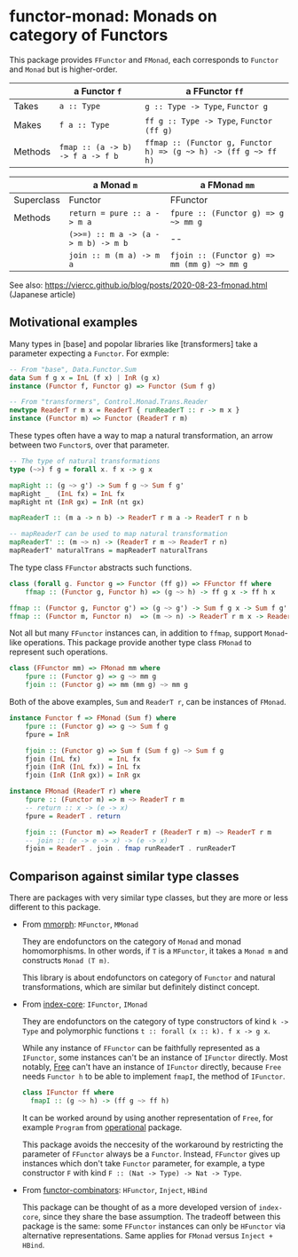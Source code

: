 # functor-monad: Monads on category of Functors

This package provides `FFunctor` and `FMonad`,
each corresponds to `Functor` and `Monad` but is higher-order.

|      | a Functor `f`   | a FFunctor `ff` |
|----|----|----|
| Takes | `a :: Type` | `g :: Type -> Type`, `Functor g` |
| Makes | `f a :: Type` | `ff g :: Type -> Type`, `Functor (ff g)` |
| Methods | `fmap :: (a -> b) -> f a -> f b` | `ffmap :: (Functor g, Functor h) => (g ~> h) -> (ff g ~> ff h)` |

|      | a Monad `m`   | a FMonad `mm` |
|----|----|----|
| Superclass | Functor | FFunctor |
| Methods | `return = pure :: a -> m a` | `fpure :: (Functor g) => g ~> mm g` |
|        | `(>>=) :: m a -> (a -> m b) -> m b` | -- |
|        | `join :: m (m a) -> m a` | `fjoin :: (Functor g) => mm (mm g) ~> mm g` |

See also: https://viercc.github.io/blog/posts/2020-08-23-fmonad.html (Japanese article)

## Motivational examples

Many types in [base] and popolar libraries like [transformers] take a parameter expecting a `Functor`.
For exmple:

```haskell
-- From "base", Data.Functor.Sum
data Sum f g x = InL (f x) | InR (g x)
instance (Functor f, Functor g) => Functor (Sum f g)

-- From "transformers", Control.Monad.Trans.Reader
newtype ReaderT r m x = ReaderT { runReaderT :: r -> m x }
instance (Functor m) => Functor (ReaderT r m)
```

These types often have a way to map a natural transformation, an arrow between two `Functor`s,
over that parameter.

```haskell
-- The type of natural transformations
type (~>) f g = forall x. f x -> g x

mapRight :: (g ~> g') -> Sum f g ~> Sum f g'
mapRight _  (InL fx) = InL fx
mapRight nt (InR gx) = InR (nt gx)

mapReaderT :: (m a -> n b) -> ReaderT r m a -> ReaderT r n b

-- mapReaderT can be used to map natural transformation
mapReaderT' :: (m ~> n) -> (ReaderT r m ~> ReaderT r n)
mapReaderT' naturalTrans = mapReaderT naturalTrans
```

The type class `FFunctor` abstracts such functions.

```haskell
class (forall g. Functor g => Functor (ff g)) => FFunctor ff where
    ffmap :: (Functor g, Functor h) => (g ~> h) -> ff g x -> ff h x

ffmap :: (Functor g, Functor g') => (g ~> g') -> Sum f g x -> Sum f g' x
ffmap :: (Functor m, Functor n)  => (m ~> n) -> ReaderT r m x -> ReaderT r n x
```

Not all but many `FFunctor` instances can, in addition to `ffmap`, support `Monad`-like operations.
This package provide another type class `FMonad` to represent such operations.

```haskell
class (FFunctor mm) => FMonad mm where
    fpure :: (Functor g) => g ~> mm g
    fjoin :: (Functor g) => mm (mm g) ~> mm g
```

Both of the above examples, `Sum` and `ReaderT r`, can be instances of `FMonad`.

```haskell
instance Functor f => FMonad (Sum f) where
    fpure :: (Functor g) => g ~> Sum f g
    fpure = InR

    fjoin :: (Functor g) => Sum f (Sum f g) ~> Sum f g
    fjoin (InL fx)       = InL fx
    fjoin (InR (InL fx)) = InL fx
    fjoin (InR (InR gx)) = InR gx

instance FMonad (ReaderT r) where
    fpure :: (Functor m) => m ~> ReaderT r m
    -- return :: x -> (e -> x)
    fpure = ReaderT . return

    fjoin :: (Functor m) => ReaderT r (ReaderT r m) ~> ReaderT r m
    -- join :: (e -> e -> x) -> (e -> x)
    fjoin = ReaderT . join . fmap runReaderT . runReaderT
```

## Comparison against similar type classes

There are packages with very similar type classes, but they are more or less different to this package.

* From [mmorph](https://hackage.haskell.org/package/mmorph-1.2.0): `MFunctor`, `MMonad`

  They are endofunctors on the category of `Monad` and monad homomorphisms. 
  In other words, if `T` is a `MFunctor`, it takes a `Monad m` and constructs `Monad (T m)`.

  This library is about endofunctors on category of `Functor` and natural transformations,
  which are similar but definitely distinct concept.

* From [index-core](https://hackage.haskell.org/package/index-core): `IFunctor`, `IMonad`

  They are endofunctors on the category of type constructors of kind `k -> Type` and polymorphic functions `t :: forall (x :: k). f x -> g x`.
  
  While any instance of `FFunctor` can be faithfully represented as a `IFunctor`, some instances can't be an instance of `IFunctor` directly.
  Most notably, [Free](https://hackage.haskell.org/package/free-5.1.8/docs/Control-Monad-Free.html#t:Free) can't have an instance of `IFunctor` directly,
  because `Free` needs `Functor h` to be able to implement `fmapI`, the method of `IFunctor`.

  ```haskell
  class IFunctor ff where
    fmapI :: (g ~> h) -> (ff g ~> ff h)
  ```

  It can be worked around by using another representation of `Free`, for example `Program` from [operational](https://hackage.haskell.org/package/operational) package.

  This package avoids the neccesity of the workaround by restricting the parameter of `FFunctor` always be a `Functor`.
  Instead, `FFunctor` gives up instances which don't take `Functor` parameter, for example, a type constructor `F` with kind `F :: (Nat -> Type) -> Nat -> Type`.

* From [functor-combinators](https://hackage.haskell.org/package/functor-combinators-0.4.1.2): `HFunctor`, `Inject`, `HBind`

  This package can be thought of as a more developed version of `index-core`, since they share the base assumption.
  The tradeoff between this package is the same: some `FFunctor` instances can only be `HFunctor` via alternative representations.
  Same applies for `FMonad` versus `Inject + HBind`.